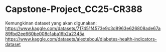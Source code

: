 # Capstone-Project_CC25-CR388

Kemungkinan dataset yang akan digunakan:
https://www.kaggle.com/datasets/717451f4573e9c3d8963e626808ade67a89fbd2ee660be008c1aba16b2a2345a 
https://www.kaggle.com/datasets/alexteboul/diabetes-health-indicators-dataset
